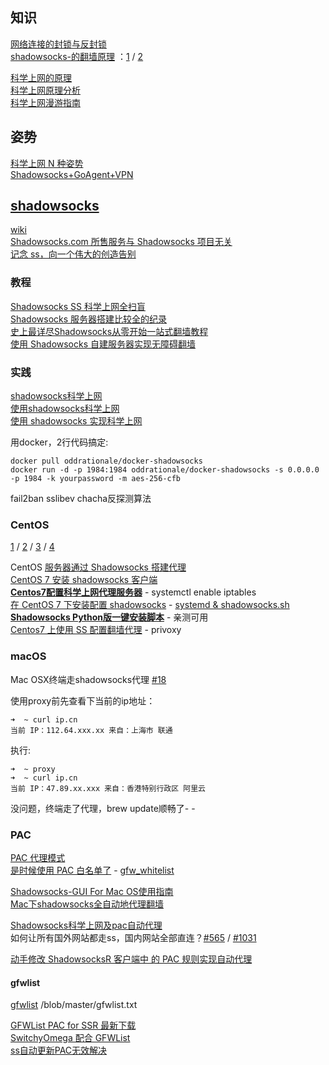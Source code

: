 
## 知识

[网络连接的封锁与反封锁](https://www.bfdz.ink/2017/10/29/58/)  
[shadowsocks-的翻墙原理](http://www.chinagfw.org/2016/01/shadowsocks_26.html) ：[1](http://vc2tea.com/whats-shadowsocks/) / [2](https://tumutanzi.com/archives/13005)  

[科学上网的原理](https://segmentfault.com/a/1190000011485579)  
[科学上网原理分析](http://hengyunabc.github.io/something-about-science-surf-the-internet/)  
[科学上网漫游指南](https://www.gitbook.com/book/lvii/outman/details)  

## 姿势

[科学上网 N 种姿势](https://lufficc.com/blog/vpn)  
[Shadowsocks+GoAgent+VPN](https://fanzheng.org/archives/2)  

## [shadowsocks](https://github.com/shadowsocks/shadowsocks)

[wiki](https://zh.wikipedia.org/wiki/Shadowsocks)  
[Shadowsocks.com 所售服务与 Shadowsocks 项目无关](https://plus.google.com/+%E5%90%B4%E5%BF%97%E5%8B%8776/posts/iq5hbJffr55)  
[记念 ss，向一个伟大的创造告别](https://www.starduster.me/2015/08/21/say-goodbye-to-ss/)  

### 教程

[Shadowsocks SS 科学上网全扫盲](https://hacpai.com/article/1501320034354?m=0)  
[Shadowsocks 服务器搭建比较全的纪录](https://kylindc.github.io/post/63883/)  
[史上最详尽Shadowsocks从零开始一站式翻墙教程](https://shadowsocks.blogspot.com/2015/01/shadowsocks.html)  
[使用 Shadowsocks 自建服务器实现无障碍翻墙](https://www.loyalsoldier.me/fuck-the-gfw-with-my-own-shadowsocks-server/)  

### 实践

[shadowsocks科学上网](https://segmentfault.com/a/1190000002468714)  
[使用shadowsocks科学上网](https://www.akillii.com/171.html)  
[使用 shadowsocks 实现科学上网](http://liyangliang.me/posts/2015/05/bypass-gfw-with-shadowsocks/)  

用docker，2行代码搞定:

```docker
docker pull oddrationale/docker-shadowsocks
docker run -d -p 1984:1984 oddrationale/docker-shadowsocks -s 0.0.0.0 -p 1984 -k yourpassword -m aes-256-cfb
```

fail2ban sslibev chacha反探测算法

### CentOS

[1](http://www.ijglb.com/post/3) / [2](https://dt27.org/linux/centos_da_jian_shadowsocks_fu_wu_duan/) / [3](http://blog.51cto.com/xmomo/1929401) / [4](https://blog.slogra.com/post-576.html)  

CentOS [服务器通过 Shadowsocks 搭建代理](http://blog.csdn.net/a295184686/article/details/78759014)  
[CentOS 7 安装 shadowsocks 客户端](https://brickyang.github.io/2017/01/14/CentOS-7-%E5%AE%89%E8%A3%85-Shadowsocks-%E5%AE%A2%E6%88%B7%E7%AB%AF/)  
[**Centos7配置科学上网代理服务器**](http://blog.sina.com.cn/s/blog_7c37876b0102w8z0.html) - systemctl enable iptables  
[在 CentOS 7 下安装配置 shadowsocks](http://morning.work/page/2015-12/install-shadowsocks-on-centos-7.html) - [systemd & shadowsocks.sh](https://hacpai.com/article/1465786632630)  
[**Shadowsocks Python版一键安装脚本**](https://teddysun.com/342.html) - 亲测可用  
[Centos7 上使用 SS 配置翻墙代理](https://www.dengxiangxing.com/post/31931) - privoxy  

### macOS

Mac OSX终端走shadowsocks代理 [#18](https://github.com/mrdulin/blog/issues/18)

使用proxy前先查看下当前的ip地址：

```Shell
➜  ~ curl ip.cn
当前 IP：112.64.xxx.xx 来自：上海市 联通
```

执行:

```
➜  ~ proxy
➜  ~ curl ip.cn
当前 IP：47.89.xx.xxx 来自：香港特别行政区 阿里云
```

没问题，终端走了代理，brew update顺畅了- -

### PAC

[PAC 代理模式](https://lvii.gitbooks.io/outman/content/ss.pac.mode.html)  
[是时候使用 PAC 白名单了](https://www.logcg.com/archives/1292.html) - [gfw_whitelist](https://github.com/breakwa11/gfw_whitelist)  

[Shadowsocks-GUI For Mac OS使用指南](http://celerysoft.github.io/2016-01-17.html)  
[Mac下shadowsocks全自动地代理翻墙](http://haoweiguang.me/2017/05/08/Mac%E4%B8%8Bshadowsocks%E5%85%A8%E8%87%AA%E5%8A%A8%E5%9C%B0%E4%BB%A3%E7%90%86%E7%BF%BB%E5%A2%99/)  

[Shadowsocks科学上网及pac自动代理](http://zhxfei.com/2016/08/24/shadowsocks/)  
如何让所有国外网站都走ss，国内网站全部直连？[#565](https://github.com/shadowsocks/shadowsocks/issues/565) / [#1031](https://github.com/shadowsocks/shadowsocks-windows/issues/1031)  

[动手修改 ShadowsocksR 客户端中 的 PAC 规则实现自动代理](https://www.dwhd.org/20160901_223415.html)  

#### gfwlist

[gfwlist](https://github.com/gfwlist/gfwlist) /blob/master/gfwlist.txt  

[GFWList PAC for SSR 最新下载](https://doub.io/ss-jc59/)  
[SwitchyOmega 配合 GFWList](https://github.com/FelisCatus/SwitchyOmega/wiki/GFWList)  
[ss自动更新PAC无效解决](https://www.jianshu.com/p/8046e9930705)  
